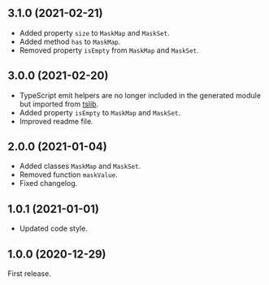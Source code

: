 <a name="3.1.0"></a>
## 3.1.0 (2021-02-21)

* Added property `size` to `MaskMap` and `MaskSet`.
* Added method `has` to `MaskMap`.
* Removed property `isEmpty` from `MaskMap` and `MaskSet`.

<a name="3.0.0"></a>
## 3.0.0 (2021-02-20)

* TypeScript emit helpers are no longer included in the generated module but imported from
  [tslib](https://www.npmjs.com/package/tslib).
* Added property `isEmpty` to `MaskMap` and `MaskSet`.
* Improved readme file.

<a name="2.0.0"></a>
## 2.0.0 (2021-01-04)

* Added classes `MaskMap` and `MaskSet`.
* Removed function `maskValue`.
* Fixed changelog.

<a name="1.0.1"></a>
## 1.0.1 (2021-01-01)

* Updated code style.

<a name="1.0.0"></a>
## 1.0.0 (2020-12-29)

First release.

